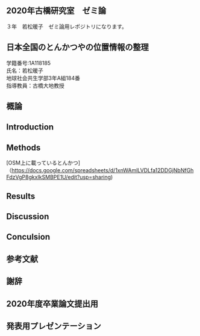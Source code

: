 ## 2020年古橋研究室　ゼミ論
３年　若松暖子　ゼミ論用レポジトリになります。
## 日本全国のとんかつやの位置情報の整理
学籍番号:1A118185  
氏名：若松暖子  
地球社会共生学部3年A組184番  
指導教員：古橋大地教授

## 概論
## Introduction
## Methods
[OSM上に載っているとんかつ]（https://docs.google.com/spreadsheets/d/1xnWAmlLVDLfa12DDGjNbNfGhFdzVgP8gkxIkSMBPE1U/edit?usp=sharing)

## Results
## Discussion
## Conculsion
## 参考文献
## 謝辞
## 2020年度卒業論文提出用
## 発表用プレゼンテーション

